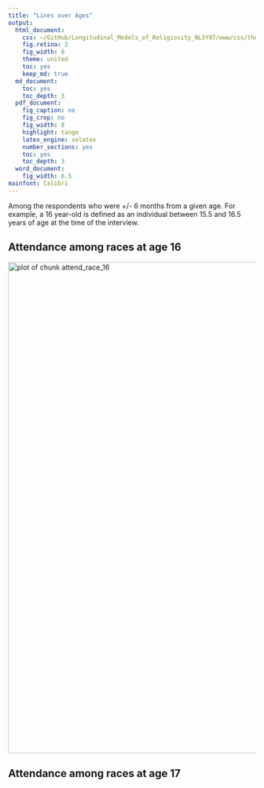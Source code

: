 ```yaml
---
title: "Lines over Ages"
output:
  html_document:
    css: ~/GitHub/Longitudinal_Models_of_Religiosity_NLSY97/www/css/thesis.css
    fig.retina: 2
    fig_width: 8
    theme: united
    toc: yes
    keep_md: true
  md_document:
    toc: yes
    toc_depth: 3
  pdf_document:
    fig_caption: no
    fig_crop: no
    fig_width: 8
    highlight: tango
    latex_engine: xelatex
    number_sections: yes
    toc: yes
    toc_depth: 3
  word_document:
    fig_width: 6.5
mainfont: Calibri
---
```



<!--  Set the working directory to the repository's base directory; this assumes the report is nested inside of only one directory.-->









Among the respondents who were +/- 6 months from a given age.
For example, a 16 year-old  is defined as an individual between 15.5 and 16.5 years of age at the time of the interview.

## Attendance among races at age 16
<img src="Attend_Race_Ages_Lines/attend_race_16.png" title="plot of chunk attend_race_16" alt="plot of chunk attend_race_16" width="1000" />

## Attendance among races at age 17


































